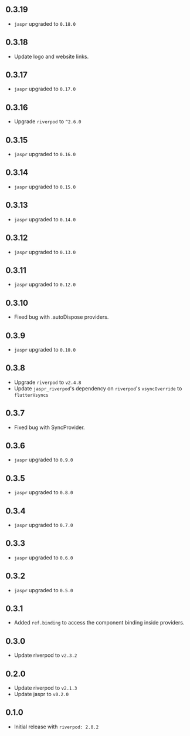 ## 0.3.19

- `jaspr` upgraded to `0.18.0`

## 0.3.18

- Update logo and website links.

## 0.3.17

- `jaspr` upgraded to `0.17.0`

## 0.3.16

- Upgrade `riverpod` to `^2.6.0`

## 0.3.15

- `jaspr` upgraded to `0.16.0`

## 0.3.14

- `jaspr` upgraded to `0.15.0`

## 0.3.13

- `jaspr` upgraded to `0.14.0`

## 0.3.12

- `jaspr` upgraded to `0.13.0`

## 0.3.11

- `jaspr` upgraded to `0.12.0`

## 0.3.10

- Fixed bug with .autoDispose providers.

## 0.3.9

- `jaspr` upgraded to `0.10.0`

## 0.3.8

- Upgrade `riverpod` to `v2.4.8`
- Update `jaspr_riverpod`'s dependency on `riverpod`'s `vsyncOverride` to `flutterVsyncs`

## 0.3.7

- Fixed bug with SyncProvider.

## 0.3.6

- `jaspr` upgraded to `0.9.0`

## 0.3.5

- `jaspr` upgraded to `0.8.0`

## 0.3.4

- `jaspr` upgraded to `0.7.0`

## 0.3.3

- `jaspr` upgraded to `0.6.0`

## 0.3.2

- `jaspr` upgraded to `0.5.0`

## 0.3.1

- Added `ref.binding` to access the component binding inside providers.

## 0.3.0

- Update riverpod to `v2.3.2`

## 0.2.0

- Update riverpod to `v2.1.3`
- Update jaspr to `v0.2.0`

## 0.1.0

- Initial release with `riverpod: 2.0.2`
